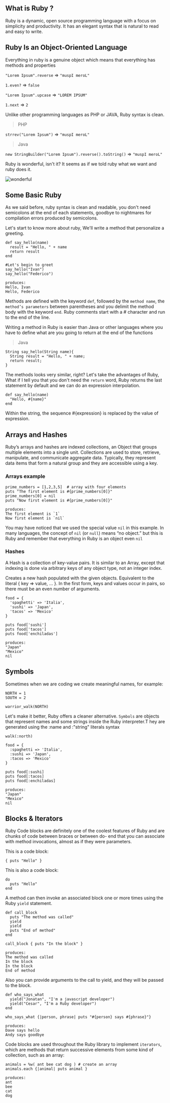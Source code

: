 ## What is Ruby ?

Ruby is a dynamic, open source programming language with a focus on simplicity and productivity. It has an elegant syntax that is natural to read and easy to write.

## Ruby Is an Object-Oriented Language

Everything in ruby is a genuine object which means that everything has methods and properties

`"Lorem Ipsum".reverse` => `"muspI meroL"`

`1.even?` => `false`

`"Lorem Ipsum".upcase` => `"LOREM IPSUM"`

`1.next` => `2`

Unlike other programming languages as PHP or JAVA, Ruby syntax is clean.

> PHP

`strrev("Lorem Ipsum")` => `"muspI meroL"`

> Java

`new StringBuilder("Lorem Ipsum").reverse().toString()` => `"muspI meroL"`

Ruby is wonderful, isn't it? It seems as if we told ruby what we want and ruby does it.

![wonderful](http://www.quickmeme.com/img/14/14d92dcc90a773e11cf2a9664a001b29039b0f0b9fd2e7729e19015bb53d89f5.jpg)

## Some Basic Ruby

As we said before, ruby syntax is clean and readable, you don't need semicolons at the end of each statements, goodbye to nightmares for compilation errors produced by semicolons.

Let's start to know more about ruby, We'll write a method that personalize a greeting.

```
def say_hello(name)
  result = "Hello, " + name
  return result
end

#Let's begin to greet
say_hello("Ivan")
say_hello("Federico")

produces:
Hello, Ivan
Hello, Federico
```

Methods are defined with the keyword `def`, followed by the `method name`, the `method’s parameters`  between parentheses and you delimit the method body with the keyword `end`. Ruby comments start with a # character and run to the end of the line.

Writing a method in Ruby is easier than Java or other languages where you have to define what are you going to return at the end of the functions

> Java

```
String say_hello(String name){
  String result = "Hello, " + name;
  return result;
}
```

The methods looks very similar, right? Let's take the advantages of Ruby, What if I tell you that you don't need the `return` word, Ruby returns the last statement by default and we can do an expression interpolation. 

```
def say_hello(name)
  "Hello, #{name}"
end
```

Within the string, the sequence #{expression} is replaced by the value of expression. 

## Arrays and Hashes

Ruby’s arrays and hashes are indexed collections, an Object that groups multiple elements into a single unit. Collections are used to store, retrieve, manipulate, and communicate aggregate data. Typically, they represent data items that form a natural group and they are accessible using a key.

### Arrays example
```
prime_numbers = [1,2,3,5]  # array with four elements
puts "The first element is #{prime_numbers[0]}"
prime_numbers[0] = nil 
puts "Now first element is #{prime_numbers[0]}"

produces:
The first element is `1`
Now first element is `nil`
```

You may have noticed that we used the special value `nil` in this example. In many languages, the concept of `nil` (or `null`) means “no object.” but this is Ruby and remember that everything in Ruby is an object even `nil`

### Hashes
A Hash is a collection of key-value pairs. It is similar to an Array, except that indexing is done via arbitrary keys of any object type, not an integer index. 

Creates a new hash populated with the given objects. Equivalent to the literal { key => value, ... }. In the first form, keys and values occur in pairs, so there must be an even number of arguments. 

```
food = {
  'spaghetti' => 'Italia',
  'sushi' => 'Japan',
  'tacos' => 'Mexico'
}

puts food['sushi']
puts food['tacos']
puts food['enchiladas']

produces:
"Japan"
"Mexico"
nil
```

## Symbols
Sometimes when we are coding we create meaningful names, for example:

```
NORTH = 1
SOUTH = 2

warrior_walk(NORTH)
```

Let's make it better, Ruby offers a cleaner alternative. `Symbols` are objects that represent names and some strings inside the Ruby interpreter.T hey are generated using the :name and :"string" literals syntax 

```
walk(:north)
```

```
food = {
  :spaghetti => 'Italia',
  :sushi => 'Japan',
  :tacos => 'Mexico'
}

puts food[:sushi]
puts food[:tacos]
puts food[:enchiladas]

produces:
"Japan"
"Mexico"
nil
```

## Blocks & Iterators

Ruby Code blocks are definitely one of the coolest features of Ruby and are chunks of code between braces or between do- end that you can associate with method invocations, almost as if they were parameters.

This is a code block:

```
{ puts "Hello" }
```

This is also a code block:

```
do
  puts "Hello"
end
```

A method can then invoke an associated block one or more times using the Ruby `yield` statement.

```
def call_block
  puts "The method was called"
  yield
  yield
  puts "End of method"
end

call_block { puts "In the block" }

produces:
The method was called
In the block
In the block
End of method
```

Also you can provide arguments to the call to yield, and they will be passed to the block.

```
def who_says_what
  yield("Jonatan", "I'm a javascript developer")
  yield("Cesar", "I'm a Ruby developer")
end

who_says_what {|person, phrase| puts "#{person} says #{phrase}"}
 
produces:
Dave says hello
Andy says goodbye
```

Code blocks are used throughout the Ruby library to implement `iterators`, which are methods that return successive elements from some kind of collection, such as an array:

```
animals = %w( ant bee cat dog ) # create an array
animals.each {|animal| puts animal }

produces:
ant
bee
cat
dog
```